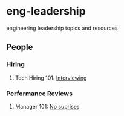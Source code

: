 # eng-leadership

engineering leadership topics and resources

## People

### Hiring

1. Tech Hiring 101: [Interviewing](https://youtu.be/zBjnB_P5SzE)

### Performance Reviews

1. Manager 101: [No suprises](https://youtu.be/ghhcQmVxEW8) 
